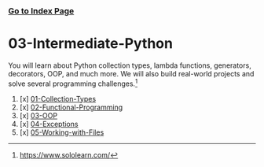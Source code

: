 ### [Go to Index Page](https://github.com/celik-muhammed/00-Index-of-GitHub-Public-Projects-Repository-Logs/blob/master/README.md)

# 03-Intermediate-Python

You will learn about Python collection types, lambda functions, generators, decorators, OOP, and much more.
We will also build real-world projects and solve several programming challenges.[^1]

01. [x] [01-Collection-Types](01-Collection-Types)
02. [x] [02-Functional-Programming](02-Functional-Programming)
03. [x] [03-OOP](03-OOP)
04. [x] [04-Exceptions](04-Exceptions)
05. [x] [05-Working-with-Files](05-Working-with-Files)



[^1]: https://www.sololearn.com/
